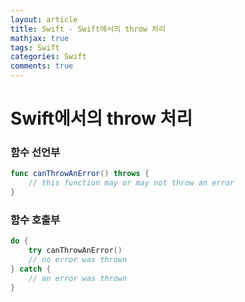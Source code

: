 ```yaml
---
layout: article
title: Swift - Swift에서의 throw 처리
mathjax: true
tags: Swift
categories: Swift
comments: true
---
```


# Swift에서의 throw 처리
### 함수 선언부

``` swift
func canThrowAnError() throws {
    // this function may or may not throw an error
}
```

### 함수 호출부

```swift
do {
	try canThrowAnError()
	// no error was thrown
} catch {
	// an error was thrown
}
```

